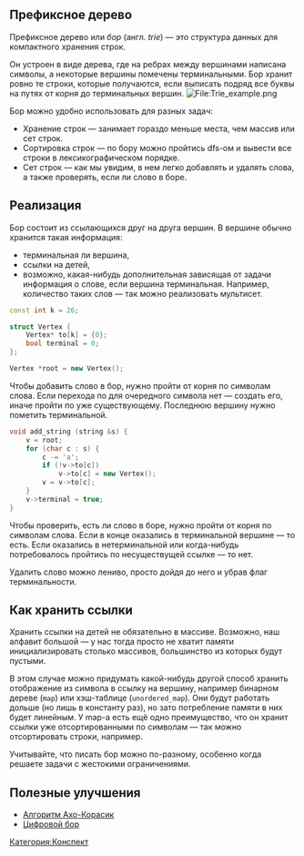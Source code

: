 ## Префиксное дерево

Префиксное дерево или *бор* (англ. *trie*) — это структура данных для
компактного хранения строк.

Он устроен в виде дерева, где на ребрах между вершинами написана
символы, а некоторые вершины помечены терминальными. Бор хранит
ровно те строки, которые получаются, если выписать подряд все буквы на
путях от корня до терминальных вершин.
![<File:Trie_example.png>](Trie_example.png "File:Trie_example.png")

Бор можно удобно использовать для разных задач:

  - Хранение строк — занимает гораздо меньше места, чем массив или сет
    строк.
  - Сортировка строк — по бору можно пройтись dfs-ом и вывести все
    строки в лексикографическом порядке.
  - Сет строк — как мы увидим, в нем легко добавлять и удалять слова, а
    также проверять, если ли слово в боре.

## Реализация

Бор состоит из ссылающихся друг на друга вершин. В вершине обычно
хранится такая информация:

  - терминальная ли вершина,
  - ссылки на детей,
  - возможно, какая-нибудь дополнительная зависящая от задачи информация
    о слове, если вершина терминальная. Например, количество таких слов
    — так можно реализовать мультисет.

<!-- end list -->

``` C++
const int k = 26;

struct Vertex {
    Vertex* to[k] = {0};
    bool terminal = 0;
};

Vertex *root = new Vertex();
```

Чтобы добавить слово в бор, нужно пройти от корня по символам слова.
Если перехода по для очередного символа нет — создать его, иначе
пройти по уже существующему. Последнюю вершину нужно пометить
терминальной.

``` C++
void add_string (string &s) {
    v = root;
    for (char c : s) {
        c -= 'a';
        if (!v->to[c])
            v->to[c] = new Vertex();
        v = v->to[c];
    }
    v->terminal = true;
}
```

Чтобы проверить, есть ли слово в боре, нужно пройти от корня по символам
слова. Если в конце оказались в терминальной вершине — то есть. Если
оказались в нетерминальной или когда-нибудь потребовалось пройтись
по несуществущей ссылке — то нет.

Удалить слово можно лениво, просто дойдя до него и убрав флаг
терминальности.

## Как хранить ссылки

Хранить ссылки на детей не обязательно в массиве. Возможно, наш алфавит
большой — у нас тогда просто не хватит памяти инициализировать столько
массивов, большинство из которых будут пустыми.

В этом случае можно придумать какой-нибудь другой способ хранить
отображение из символа в ссылку на вершину, например бинарном
дереве (`map`) или хэш-таблице (`unordered_map`). Они будут работать
дольше (но лишь в константу раз), но зато потребление памяти в них
будет линейным. У map-а есть ещё одно преимущество, что он хранит
ссылки уже отсортированными по символам — так можно отсортировать
строки, например.

Учитывайте, что писать бор можно по-разному, особенно когда решаете
задачи с жестокими ограничениями.

## Полезные улучшения

  - [Алгоритм Ахо-Корасик](Алгоритм_Ахо-Корасик "wikilink")
  - [Цифровой бор](Цифровой_бор "wikilink")

[Категория:Конспект](Категория:Конспект "wikilink")
